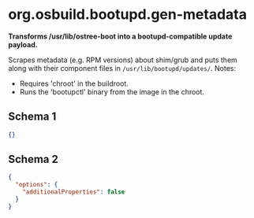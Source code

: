 
# org.osbuild.bootupd.gen-metadata

**Transforms /usr/lib/ostree-boot into a bootupd-compatible update payload.**

Scrapes metadata (e.g. RPM versions) about shim/grub and puts them along with their component files in
`/usr/lib/bootupd/updates/`.
Notes:
  - Requires 'chroot' in the buildroot.
  - Runs the 'bootupctl' binary from the image in the chroot.

## Schema 1

```json
{}
```

## Schema 2

```json
{
  "options": {
    "additionalProperties": false
  }
}
```
